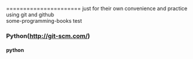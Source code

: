 ======================
just for their own convenience and practice using git and github</br>
some-programming-books   test
### Python(http://git-scm.com/)
#### python
